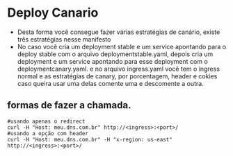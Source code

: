 # Deploy Canario
- Desta forma você consegue fazer várias estratégias de canário, existe três estratégias nesse manifesto
- No caso você cria um deployment stable e um service apontando para o deploy stable com o arquivo deploymentstable.yaml, depois cria um deployment e um service apontando
para esse deployment com o deploymentcanary.yaml. e no arquivo ingress.yaml você tem o ingress normal e as estratégias de canary, por porcentagem, header e cokies
caso queira usar uma delas comente uma e descomente a outra. 

## formas de fazer a chamada.

```
#usando apenas o redirect
curl -H "Host: meu.dns.com.br" http://<ingress>:<port>/
#usando a opção com header
curl -H "Host: meu.dns.com.br" -H "x-region: us-east" http://<ingress>:<port>/
```